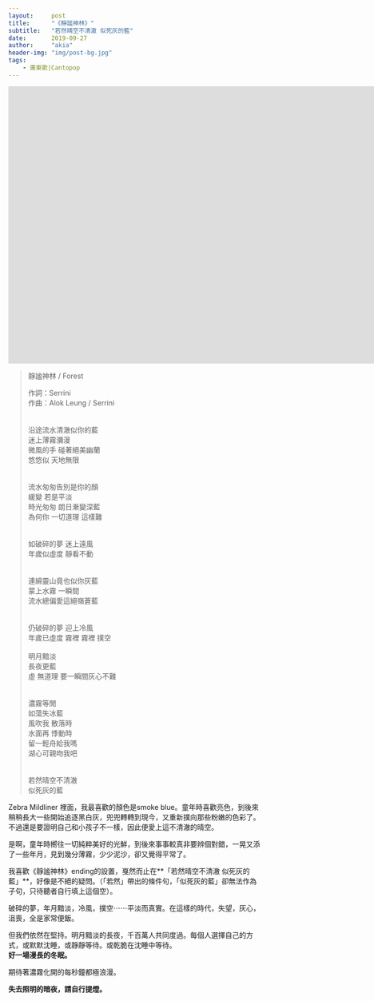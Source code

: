 ```yaml
---
layout:     post
title:      "《靜謐神林》"
subtitle:   "若然晴空不清澈 似死灰的藍"
date:       2019-09-27
author:     "akia"
header-img: "img/post-bg.jpg"
tags:
    - 廣東歌|Cantopop
---
```


<iframe width="1680" height="555" src="https://www.youtube.com/embed/w1uG4sjxlQQ" frameborder="0" allow="accelerometer; autoplay; encrypted-media; gyroscope; picture-in-picture" allowfullscreen></iframe>

>靜謐神林 / Forest  
>  
>作詞：Serrini  
>作曲：Alok Leung / Serrini  
><br/>  
>沿途流水清澈似你的藍  
>迷上薄霧瀰漫  
>微風的手 碰著絕美幽蘭  
>悠悠似 天地無限  
><br/>  
>流水匆匆告別是你的顏  
>緩變 若是平淡  
>時光匆匆 朗日漸變深藍  
>為何你 一切道理 這樣難  
><br/>  
>如破碎的夢 迷上遠風  
>年歲似虛度 靜看不動  
><br/>  
>連綿靈山竟也似你灰藍  
>蒙上水霧 一瞬間  
>流水總偏愛這絕嶺蒼藍  
><br/>  
>仍破碎的夢 迎上冷風  
>年歲已虛度 霧裡 霧裡 撲空  
><br/> 
>明月黯淡  
>長夜更藍  
>虛 無道理 要一瞬間灰心不難  
><br/>  
>濃霧等閒  
>如蕩失冰藍  
>風吹我 散落時  
>水面再 悸動時  
>留一輕舟給我嗎  
>湖心可親吻我吧  
><br/>   
>若然晴空不清澈  
>似死灰的藍  


Zebra Mildliner 裡面，我最喜歡的顏色是smoke blue。童年時喜歡亮色，到後來稍稍長大一些開始追逐黑白灰，兜兜轉轉到現今，又重新撲向那些粉嫩的色彩了。不過還是要證明自己和小孩子不一樣，因此便愛上這不清澈的晴空。

是啊，童年時嚮往一切純粹美好的光鮮，到後來事事較真非要辨個對錯，一晃又添了一些年月，見到幾分薄霧，少少泥沙，卻又覺得平常了。

我喜歡《靜謐神林》ending的設置，戛然而止在**「若然晴空不清澈 似死灰的藍」**，好像是不絕的疑問。（「若然」帶出的條件句，「似死灰的藍」卻無法作為子句，只待聽者自行填上這個空）。

破碎的夢，年月黯淡，冷風，撲空⋯⋯平淡而真實。在這樣的時代，失望，灰心，沮喪，全是家常便飯。

但我們依然在堅持。明月黯淡的長夜，千百萬人共同度過。每個人選擇自己的方式，或默默沈睡，或靜靜等待。或乾脆在沈睡中等待。  
**好一場漫長的冬眠。**

期待著濃霧化開的每秒鐘都極浪漫。

**失去照明的暗夜，請自行提燈。**
